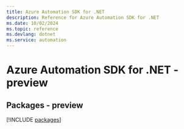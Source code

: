 ```yaml
---
title: Azure Automation SDK for .NET
description: Reference for Azure Automation SDK for .NET
ms.date: 10/02/2024
ms.topic: reference
ms.devlang: dotnet
ms.service: automation
---
```

# Azure Automation SDK for .NET - preview
## Packages - preview
[!INCLUDE [packages](automation-index.md)]